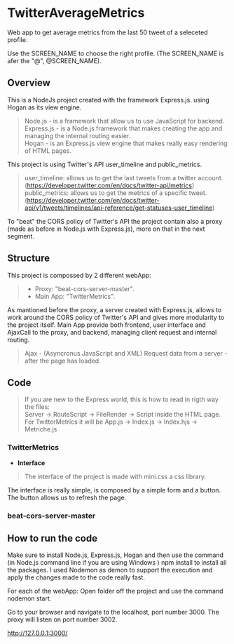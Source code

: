 # TwitterAverageMetrics
Web app to get average metrics from the last 50 tweet of a seleceted profile.

Use the SCREEN_NAME to choose the right profile.
(The SCREEN_NAME is afer the "@", @SCREEN_NAME).

## Overview

This is a NodeJs project created with the framework Express.js. using Hogan as its view engine.
> Node.js - is a framework that allow us to use JavaScript for backend. <br/>
> Express.js - is a Node.js framework that makes creating the app and managing the internal routing easier. <br/>
> Hogan - is an Express.js view engine that makes really easy rendering of HTML pages. <br/>

This project is using Twitter's API user_timeline and public_metrics.
> user_timeline: allows us to get the last tweets from a twitter account. <br/> (https://developer.twitter.com/en/docs/twitter-api/metrics) <br/>
> public_metrics: allows us to get the metrics of a specific tweet. <br/> (https://developer.twitter.com/en/docs/twitter-api/v1/tweets/timelines/api-reference/get-statuses-user_timeline) <br/>

To "beat" the CORS policy of Twitter's API the project contain also a proxy (made as before in Node.js with Express.js), more on that in the next segment.


## Structure 
 
This project is compossed by 2 different webApp:
> - Proxy: "beat-cors-server-master".
> - Main App: "TwitterMetrics".

As mantioned before the proxy, a server created with Express.js, allows to work around the CORS policy of Twitter's API and gives more modularity to the project itself.
Main App provide both frontend, user interface and AjaxCall to the proxy, and backend, managing client request and internal routing.
> Ajax - (Asyncronus JavaScript and XML) Request data from a server - after the page has loaded.

## Code

>If you are new to the Express world, this is how to read in rigth way the files: <br/>
>Server -> RouteScript -> FileRender -> Script inside the HTML page. <br/>
>For TwitterMetrics it will be App.js -> Index.js -> Index.hjs -> Metriche.js <br/>

### TwitterMetrics
- **Interface** <br/>
> The interface of the project is made with mini.css a css library. <br/>

The interface is really simple, is composed by a simple form and a button. <br/>
The button allows us to refresh the page. <br/>


### beat-cors-server-master


## How to run the code

Make sure to install Node.js, Express.js, Hogan and then use the command (in Node.js command line if you are using Windows ) npm install to install all the packages.
I used Nodemon as demon to support the execution and apply the changes made to the code really fast.

For each of the webApp:
Open folder off the project and use the command nodemon start.

Go to your browser and navigate to the localhost, port number 3000.
The proxy will listen on port number 3002.

http://127.0.0.1:3000/





